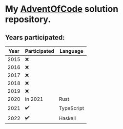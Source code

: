 # My [AdventOfCode](https://adventofcode.com/) solution repository.

## Years participated:

| Year | Participated       | Language   |
| ---- | ------------------ | ---------- |
| 2015 | :x:                |            |
| 2016 | :x:                |            |
| 2017 | :x:                |            |
| 2018 | :x:                |            |
| 2019 | :x:                |            |
| 2020 | in 2021            | Rust       |
| 2021 | :heavy_check_mark: | TypeScript |
| 2022 | :heavy_check_mark: | Haskell    |
